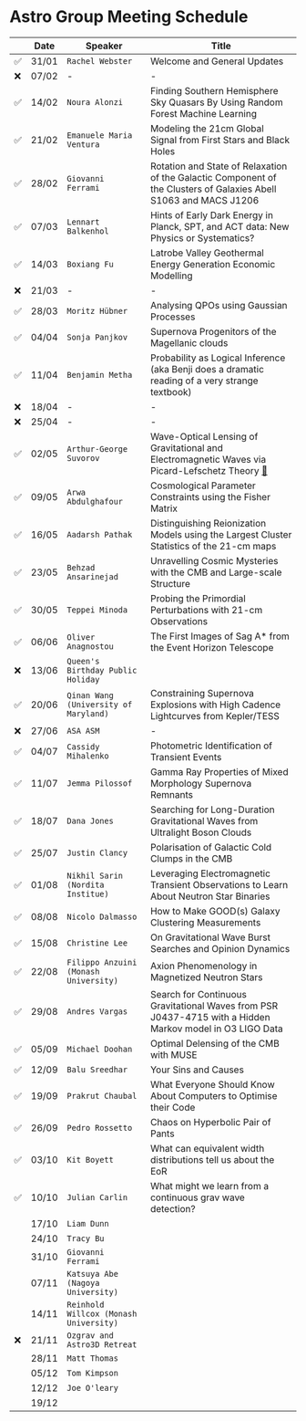# Astro Group Meeting Schedule

| | Date| Speaker | Title |
| --- | --- | --- | --- |
| ✅ | 31/01 | `Rachel Webster` | Welcome and General Updates |
| ❌ | 07/02 | - | - |
| ✅ | 14/02 | `Noura Alonzi` | Finding Southern Hemisphere Sky Quasars By Using Random Forest Machine Learning |
| ✅ | 21/02 | `Emanuele Maria Ventura` | Modeling the 21cm Global Signal from First Stars and Black Holes |
| ✅ | 28/02 | `Giovanni Ferrami` | Rotation and State of Relaxation of the Galactic Component of the Clusters of Galaxies Abell S1063 and MACS J1206 |
| ✅ | 07/03 | `Lennart Balkenhol` | Hints of Early Dark Energy in Planck, SPT, and ACT data: New Physics or Systematics? |
| ✅ | 14/03 | `Boxiang Fu` | Latrobe Valley Geothermal Energy Generation Economic Modelling |
| ❌ | 21/03 | - | - |
| ✅ | 28/03 | `Moritz Hübner` | Analysing QPOs using Gaussian Processes |
| ✅ | 04/04 | `Sonja Panjkov` | Supernova Progenitors of the Magellanic clouds |
| ✅ | 11/04 | `Benjamin Metha` | Probability as Logical Inference (aka Benji does a dramatic reading of a very strange textbook) |
| ❌ | 18/04 | - | - |
| ❌ | 25/04 | - | - |
| ✅  | 02/05 |	`Arthur-George Suvorov` | Wave-Optical Lensing of Gravitational and Electromagnetic Waves via Picard-Lefschetz Theory [:page_with_curl:](./slides/Picard_Melbourne_2:5.pdf) |
| ✅ | 09/05 | `Arwa Abdulghafour` |Cosmological Parameter Constraints using the Fisher Matrix |
| ✅ | 16/05 | `Aadarsh Pathak` | Distinguishing Reionization Models using the Largest Cluster Statistics of the 21-cm maps |
| ✅ | 23/05 | `Behzad Ansarinejad` | Unravelling Cosmic Mysteries with the CMB and Large-scale Structure |
| ✅  | 30/05 | `Teppei Minoda`| Probing the Primordial Perturbations with 21-cm Observations |
| ✅ | 06/06 | `Oliver Anagnostou`| The First Images of Sag A* from the Event Horizon Telescope |
| ❌ | 13/06 | `Queen's Birthday Public Holiday` | |
| ✅ | 20/06 | `Qinan Wang (University of Maryland)` | Constraining Supernova Explosions with High Cadence Lightcurves from Kepler/TESS |
| ❌ | 27/06 | `ASA ASM` | - |
| ✅ | 04/07 | `Cassidy Mihalenko` | Photometric Identification of Transient Events |
| ✅ | 11/07 | `Jemma Pilossof`|  Gamma Ray Properties of Mixed Morphology Supernova Remnants |
| ✅ | 18/07 | `Dana Jones` | Searching for Long-Duration Gravitational Waves from Ultralight Boson Clouds |
| ✅ | 25/07 | `Justin Clancy` | Polarisation of Galactic Cold Clumps in the CMB |
| ✅ | 01/08 | `Nikhil Sarin (Nordita Institue)` | Leveraging Electromagnetic Transient Observations to Learn About Neutron Star Binaries | 
| ✅ | 08/08 | `Nicolo Dalmasso` | How to Make GOOD(s) Galaxy Clustering Measurements |
| ✅ | 15/08 | `Christine Lee` | On Gravitational Wave Burst Searches and Opinion Dynamics |
| ✅ | 22/08 | `Filippo Anzuini (Monash University)` | Axion Phenomenology in Magnetized Neutron Stars |
| ✅ | 29/08 | `Andres Vargas` | Search for Continuous Gravitational Waves from PSR J0437-4715 with a Hidden Markov model in O3 LIGO Data |
| ✅ | 05/09 | `Michael Doohan` | Optimal Delensing of the CMB with MUSE |
| ✅ | 12/09 | `Balu Sreedhar` | Your Sins and Causes |
| ✅ | 19/09 | `Prakrut Chaubal` | What Everyone Should Know About Computers to Optimise their Code |
| ✅ | 26/09 | `Pedro Rossetto` | Chaos on Hyperbolic Pair of Pants |
| ✅ | 03/10 | `Kit Boyett` | What can equivalent width distributions tell us about the EoR |
| ✅ | 10/10 | `Julian Carlin` | What might we learn from a continuous grav wave detection? |
| | 17/10 | `Liam Dunn` | |
| | 24/10 | `Tracy Bu` | |
| | 31/10 | `Giovanni Ferrami` | |
| | 07/11 | `Katsuya Abe (Nagoya University)` | |
| | 14/11 | `Reinhold Willcox (Monash University)` | |
| ❌ | 21/11 | `Ozgrav and Astro3D Retreat` | |
| | 28/11 | `Matt Thomas` | |
| | 05/12 | `Tom Kimpson` | |
| | 12/12 | `Joe O'leary` | |
| | 19/12 |  | |

